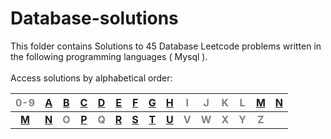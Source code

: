 # Database-solutions
This folder contains Solutions to 45 Database Leetcode problems written in the following programming languages ( Mysql ).<br><br>
Access solutions by alphabetical order:

|<span style='color:grey'>  0-9 </span>|[A](./A/#database-solutions)|[B](./B/#database-solutions)|[C](./C/#database-solutions)|[D](./D/#database-solutions)|[E](./E/#database-solutions)|[F](./F/#database-solutions)|[G](./G/#database-solutions)|[H](./H/#database-solutions)|<span style='color:grey'>  I </span>|<span style='color:grey'>  J </span>|<span style='color:grey'>  K </span>|<span style='color:grey'>  L </span>|[M](./M/#database-solutions)|[N](./N/#database-solutions)|
|:------------------------------------:|:--------------------------:|:--------------------------:|:--------------------------:|:--------------------------:|:--------------------------:|:--------------------------:|:--------------------------:|:--------------------------:|:----------------------------------:|:----------------------------------:|:----------------------------------:|:----------------------------------:|:--------------------------:|:--------------------------:|
|**[M](./M/#database-solutions)**|**[N](./N/#database-solutions)**|**<span style='color:grey'>  O  </span>**|**[P](./P/#database-solutions)**|**<span style='color:grey'>  Q  </span>**|**[R](./R/#database-solutions)**|**[S](./S/#database-solutions)**|**[T](./T/#database-solutions)**|**[U](./U/#database-solutions)**|**<span style='color:grey'>  V  </span>**|**<span style='color:grey'>  W  </span>**|**<span style='color:grey'>  X  </span>**|**<span style='color:grey'>  Y  </span>**|**<span style='color:grey'>  Z  </span>**|